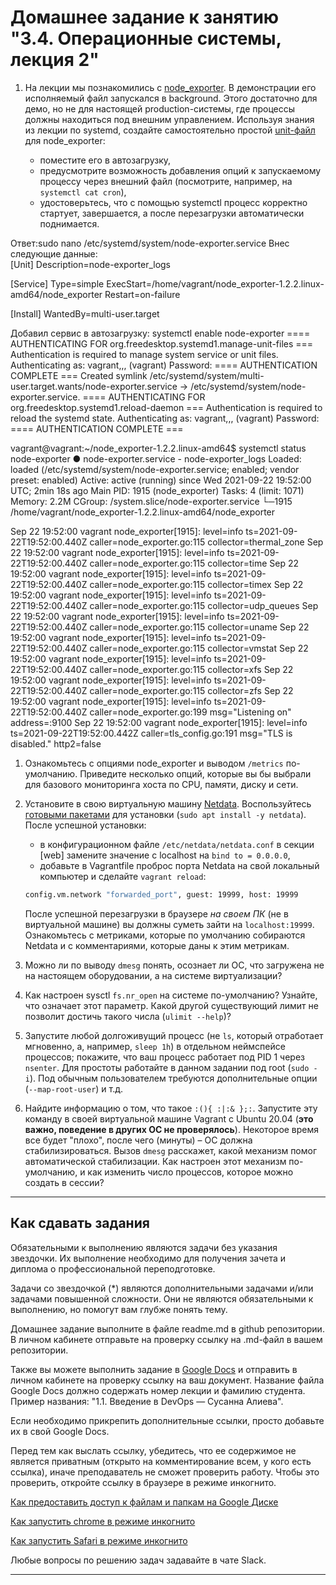 # Домашнее задание к занятию "3.4. Операционные системы, лекция 2"

1. На лекции мы познакомились с [node_exporter](https://github.com/prometheus/node_exporter/releases). В демонстрации его исполняемый файл запускался в background. Этого достаточно для демо, но не для настоящей production-системы, где процессы должны находиться под внешним управлением. Используя знания из лекции по systemd, создайте самостоятельно простой [unit-файл](https://www.freedesktop.org/software/systemd/man/systemd.service.html) для node_exporter:

    * поместите его в автозагрузку,
    * предусмотрите возможность добавления опций к запускаемому процессу через внешний файл (посмотрите, например, на `systemctl cat cron`),
    * удостоверьтесь, что с помощью systemctl процесс корректно стартует, завершается, а после перезагрузки автоматически поднимается.
    
Ответ:sudo nano /etc/systemd/system/node-exporter.service
Внес следующие данные:                                 
[Unit]
Description=node-exporter_logs

[Service]
Type=simple
ExecStart=/home/vagrant/node_exporter-1.2.2.linux-amd64/node_exporter
Restart=on-failure

[Install]
WantedBy=multi-user.target

Добавил сервис в автозагрузку:
systemctl enable node-exporter
==== AUTHENTICATING FOR org.freedesktop.systemd1.manage-unit-files ===
Authentication is required to manage system service or unit files.
Authenticating as: vagrant,,, (vagrant)
Password:
==== AUTHENTICATION COMPLETE ===
Created symlink /etc/systemd/system/multi-user.target.wants/node-exporter.service → /etc/systemd/system/node-exporter.service.
==== AUTHENTICATING FOR org.freedesktop.systemd1.reload-daemon ===
Authentication is required to reload the systemd state.
Authenticating as: vagrant,,, (vagrant)
Password:
==== AUTHENTICATION COMPLETE ===

vagrant@vagrant:~/node_exporter-1.2.2.linux-amd64$ systemctl status node-exporter
● node-exporter.service - node-exporter_logs
     Loaded: loaded (/etc/systemd/system/node-exporter.service; enabled; vendor preset: enabled)
     Active: active (running) since Wed 2021-09-22 19:52:00 UTC; 2min 18s ago
   Main PID: 1915 (node_exporter)
      Tasks: 4 (limit: 1071)
     Memory: 2.2M
     CGroup: /system.slice/node-exporter.service
             └─1915 /home/vagrant/node_exporter-1.2.2.linux-amd64/node_exporter

Sep 22 19:52:00 vagrant node_exporter[1915]: level=info ts=2021-09-22T19:52:00.440Z caller=node_exporter.go:115 collector=thermal_zone
Sep 22 19:52:00 vagrant node_exporter[1915]: level=info ts=2021-09-22T19:52:00.440Z caller=node_exporter.go:115 collector=time
Sep 22 19:52:00 vagrant node_exporter[1915]: level=info ts=2021-09-22T19:52:00.440Z caller=node_exporter.go:115 collector=timex
Sep 22 19:52:00 vagrant node_exporter[1915]: level=info ts=2021-09-22T19:52:00.440Z caller=node_exporter.go:115 collector=udp_queues
Sep 22 19:52:00 vagrant node_exporter[1915]: level=info ts=2021-09-22T19:52:00.440Z caller=node_exporter.go:115 collector=uname
Sep 22 19:52:00 vagrant node_exporter[1915]: level=info ts=2021-09-22T19:52:00.440Z caller=node_exporter.go:115 collector=vmstat
Sep 22 19:52:00 vagrant node_exporter[1915]: level=info ts=2021-09-22T19:52:00.440Z caller=node_exporter.go:115 collector=xfs
Sep 22 19:52:00 vagrant node_exporter[1915]: level=info ts=2021-09-22T19:52:00.440Z caller=node_exporter.go:115 collector=zfs
Sep 22 19:52:00 vagrant node_exporter[1915]: level=info ts=2021-09-22T19:52:00.440Z caller=node_exporter.go:199 msg="Listening on" address=:9100
Sep 22 19:52:00 vagrant node_exporter[1915]: level=info ts=2021-09-22T19:52:00.442Z caller=tls_config.go:191 msg="TLS is disabled." http2=false

1. Ознакомьтесь с опциями node_exporter и выводом `/metrics` по-умолчанию. Приведите несколько опций, которые вы бы выбрали для базового мониторинга хоста по CPU, памяти, диску и сети.
1. Установите в свою виртуальную машину [Netdata](https://github.com/netdata/netdata). Воспользуйтесь [готовыми пакетами](https://packagecloud.io/netdata/netdata/install) для установки (`sudo apt install -y netdata`). После успешной установки:
    * в конфигурационном файле `/etc/netdata/netdata.conf` в секции [web] замените значение с localhost на `bind to = 0.0.0.0`,
    * добавьте в Vagrantfile проброс порта Netdata на свой локальный компьютер и сделайте `vagrant reload`:

    ```bash
    config.vm.network "forwarded_port", guest: 19999, host: 19999
    ```

    После успешной перезагрузки в браузере *на своем ПК* (не в виртуальной машине) вы должны суметь зайти на `localhost:19999`. Ознакомьтесь с метриками, которые по умолчанию собираются Netdata и с комментариями, которые даны к этим метрикам.

1. Можно ли по выводу `dmesg` понять, осознает ли ОС, что загружена не на настоящем оборудовании, а на системе виртуализации?
1. Как настроен sysctl `fs.nr_open` на системе по-умолчанию? Узнайте, что означает этот параметр. Какой другой существующий лимит не позволит достичь такого числа (`ulimit --help`)?
1. Запустите любой долгоживущий процесс (не `ls`, который отработает мгновенно, а, например, `sleep 1h`) в отдельном неймспейсе процессов; покажите, что ваш процесс работает под PID 1 через `nsenter`. Для простоты работайте в данном задании под root (`sudo -i`). Под обычным пользователем требуются дополнительные опции (`--map-root-user`) и т.д.
1. Найдите информацию о том, что такое `:(){ :|:& };:`. Запустите эту команду в своей виртуальной машине Vagrant с Ubuntu 20.04 (**это важно, поведение в других ОС не проверялось**). Некоторое время все будет "плохо", после чего (минуты) – ОС должна стабилизироваться. Вызов `dmesg` расскажет, какой механизм помог автоматической стабилизации. Как настроен этот механизм по-умолчанию, и как изменить число процессов, которое можно создать в сессии?

 
 ---

## Как сдавать задания

Обязательными к выполнению являются задачи без указания звездочки. Их выполнение необходимо для получения зачета и диплома о профессиональной переподготовке.

Задачи со звездочкой (*) являются дополнительными задачами и/или задачами повышенной сложности. Они не являются обязательными к выполнению, но помогут вам глубже понять тему.

Домашнее задание выполните в файле readme.md в github репозитории. В личном кабинете отправьте на проверку ссылку на .md-файл в вашем репозитории.

Также вы можете выполнить задание в [Google Docs](https://docs.google.com/document/u/0/?tgif=d) и отправить в личном кабинете на проверку ссылку на ваш документ.
Название файла Google Docs должно содержать номер лекции и фамилию студента. Пример названия: "1.1. Введение в DevOps — Сусанна Алиева".

Если необходимо прикрепить дополнительные ссылки, просто добавьте их в свой Google Docs.

Перед тем как выслать ссылку, убедитесь, что ее содержимое не является приватным (открыто на комментирование всем, у кого есть ссылка), иначе преподаватель не сможет проверить работу. Чтобы это проверить, откройте ссылку в браузере в режиме инкогнито.

[Как предоставить доступ к файлам и папкам на Google Диске](https://support.google.com/docs/answer/2494822?hl=ru&co=GENIE.Platform%3DDesktop)

[Как запустить chrome в режиме инкогнито ](https://support.google.com/chrome/answer/95464?co=GENIE.Platform%3DDesktop&hl=ru)

[Как запустить  Safari в режиме инкогнито ](https://support.apple.com/ru-ru/guide/safari/ibrw1069/mac)

Любые вопросы по решению задач задавайте в чате Slack.

---

